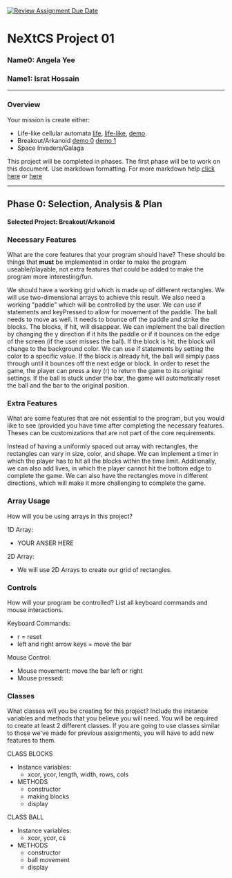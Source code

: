 [![Review Assignment Due Date](https://classroom.github.com/assets/deadline-readme-button-22041afd0340ce965d47ae6ef1cefeee28c7c493a6346c4f15d667ab976d596c.svg)](https://classroom.github.com/a/2bl0h1Mb)
# NeXtCS Project 01
### Name0: Angela Yee
### Name1: Israt Hossain
---

### Overview
Your mission is create either:
- Life-like cellular automata [life](https://en.wikipedia.org/wiki/Conway%27s_Game_of_Life), [life-like](https://en.wikipedia.org/wiki/Life-like_cellular_automaton), [demo](https://www.netlogoweb.org/launch#https://www.netlogoweb.org/assets/modelslib/Sample%20Models/Computer%20Science/Cellular%20Automata/Life.nlogo).
- Breakout/Arkanoid [demo 0](https://elgoog.im/breakout/)  [demo 1](https://www.crazygames.com/game/atari-breakout)
- Space Invaders/Galaga

This project will be completed in phases. The first phase will be to work on this document. Use markdown formatting. For more markdown help [click here](https://github.com/adam-p/markdown-here/wiki/Markdown-Cheatsheet) or [here](https://docs.github.com/en/get-started/writing-on-github/getting-started-with-writing-and-formatting-on-github/basic-writing-and-formatting-syntax)


---

## Phase 0: Selection, Analysis & Plan

#### Selected Project: Breakout/Arkanoid

### Necessary Features
What are the core features that your program should have? These should be things that __must__ be implemented in order to make the program useable/playable, not extra features that could be added to make the program more interesting/fun.

We should have a working grid which is made up of different rectangles. We will use two-dimensional arrays to achieve this result. We also need a working "paddle" which will be controlled by the user. We can use if statements and keyPressed to allow for movement of the paddle. The ball needs to move as well. It needs to bounce off the paddle and strike the blocks. The blocks, if hit, will disappear. We can implement the ball direction by changing the y direction if it hits the paddle or if it bounces on the edge of the screen (if the user misses the ball). If the block is hit, the block will change to the background color. We can use if statements by setting the color to a specific value. If the block is already hit, the ball will simply pass through until it bounces off the next edge or block. In order to reset the game, the player can press a key (r) to return the game to its original settings. If the ball is stuck under the bar, the game will automatically reset the ball and the bar to the original position.

### Extra Features
What are some features that are not essential to the program, but you would like to see (provided you have time after completing the necessary features. Theses can be customizations that are not part of the core requirements.

Instead of having a uniformly spaced out array with rectangles, the rectangles can vary in size, color, and shape. We can implement a timer in which the player has to hit all the blocks within the time limit. Additionally, we can also add lives, in which the player cannot hit the bottom edge to complete the game. We can also have the rectangles move in different directions, which will make it more challenging to complete the game.

### Array Usage
How will you be using arrays in this project?

1D Array:
- YOUR ANSER HERE

2D Array:
- We will use 2D Arrays to create our grid of rectangles.


### Controls
How will your program be controlled? List all keyboard commands and mouse interactions.

Keyboard Commands:
- r = reset
- left and right arrow keys = move the bar

Mouse Control:
- Mouse movement: move the bar left or right
- Mouse pressed:


### Classes
What classes will you be creating for this project? Include the instance variables and methods that you believe you will need. You will be required to create at least 2 different classes. If you are going to use classes similar to those we've made for previous assignments, you will have to add new features to them.

CLASS BLOCKS
- Instance variables:
  - xcor, ycor, length, width, rows, cols
- METHODS
  - constructor
  - making blocks
  - display

CLASS BALL
- Instance variables: 
  - xcor, ycor, cs
- METHODS
  - constructor
  - ball movement
  - display
